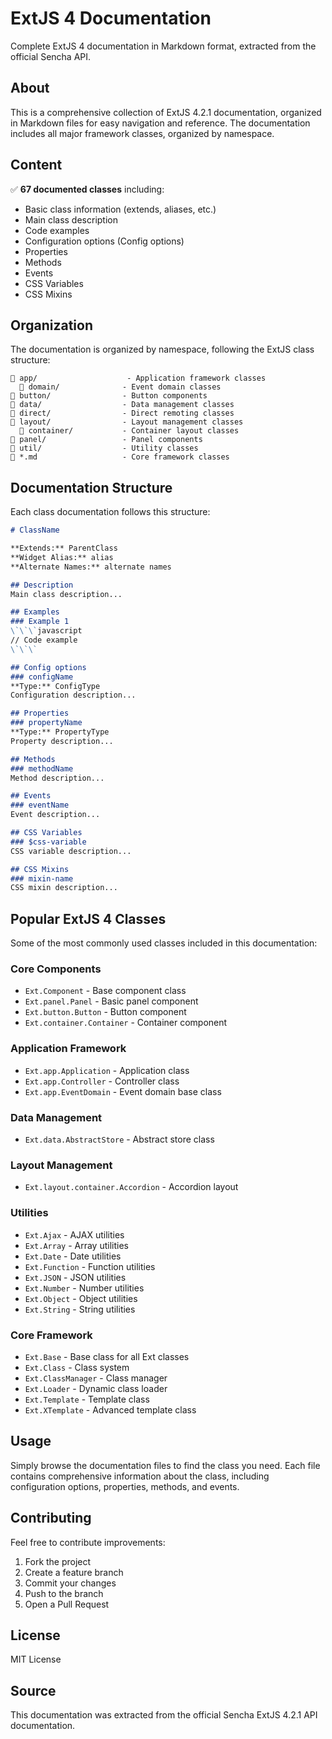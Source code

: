 # ExtJS 4 Documentation

Complete ExtJS 4 documentation in Markdown format, extracted from the official Sencha API.

## About

This is a comprehensive collection of ExtJS 4.2.1 documentation, organized in Markdown files for easy navigation and reference. The documentation includes all major framework classes, organized by namespace.

## Content

✅ **67 documented classes** including:
- Basic class information (extends, aliases, etc.)
- Main class description
- Code examples
- Configuration options (Config options)
- Properties
- Methods
- Events
- CSS Variables
- CSS Mixins

## Organization

The documentation is organized by namespace, following the ExtJS class structure:

```
📁 app/                    - Application framework classes
  📁 domain/              - Event domain classes
📁 button/                - Button components
📁 data/                  - Data management classes
📁 direct/                - Direct remoting classes
📁 layout/                - Layout management classes
  📁 container/           - Container layout classes
📁 panel/                 - Panel components
📁 util/                  - Utility classes
📄 *.md                   - Core framework classes
```

## Documentation Structure

Each class documentation follows this structure:

```markdown
# ClassName

**Extends:** ParentClass
**Widget Alias:** alias
**Alternate Names:** alternate names

## Description
Main class description...

## Examples
### Example 1
\`\`\`javascript
// Code example
\`\`\`

## Config options
### configName
**Type:** ConfigType
Configuration description...

## Properties
### propertyName
**Type:** PropertyType
Property description...

## Methods
### methodName
Method description...

## Events
### eventName
Event description...

## CSS Variables
### $css-variable
CSS variable description...

## CSS Mixins
### mixin-name
CSS mixin description...
```

## Popular ExtJS 4 Classes

Some of the most commonly used classes included in this documentation:

### Core Components
- `Ext.Component` - Base component class
- `Ext.panel.Panel` - Basic panel component
- `Ext.button.Button` - Button component
- `Ext.container.Container` - Container component

### Application Framework
- `Ext.app.Application` - Application class
- `Ext.app.Controller` - Controller class
- `Ext.app.EventDomain` - Event domain base class

### Data Management
- `Ext.data.AbstractStore` - Abstract store class

### Layout Management
- `Ext.layout.container.Accordion` - Accordion layout

### Utilities
- `Ext.Ajax` - AJAX utilities
- `Ext.Array` - Array utilities
- `Ext.Date` - Date utilities
- `Ext.Function` - Function utilities
- `Ext.JSON` - JSON utilities
- `Ext.Number` - Number utilities
- `Ext.Object` - Object utilities
- `Ext.String` - String utilities

### Core Framework
- `Ext.Base` - Base class for all Ext classes
- `Ext.Class` - Class system
- `Ext.ClassManager` - Class manager
- `Ext.Loader` - Dynamic class loader
- `Ext.Template` - Template class
- `Ext.XTemplate` - Advanced template class

## Usage

Simply browse the documentation files to find the class you need. Each file contains comprehensive information about the class, including configuration options, properties, methods, and events.

## Contributing

Feel free to contribute improvements:

1. Fork the project
2. Create a feature branch
3. Commit your changes
4. Push to the branch
5. Open a Pull Request

## License

MIT License

## Source

This documentation was extracted from the official Sencha ExtJS 4.2.1 API documentation.
